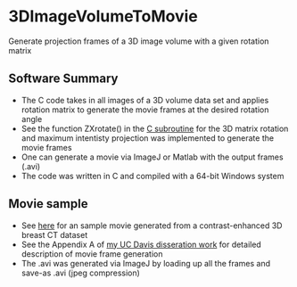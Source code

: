 # 3DImageVolumeToMovie
Generate projection frames of a 3D image volume with a given rotation matrix

## Software Summary

- The C code takes in all images of a 3D volume data set and applies rotation matrix to generate the movie frames at the desired rotation angle
- See the function ZXrotate() in the [C subroutine](spinsub.cpp) for the 3D matrix rotation and maximum intentisty projection was implemented to generate the movie frames
- One can generate a movie via ImageJ or Matlab with the output frames (.avi)
- The code was written in C and compiled with a 64-bit Windows system

Movie sample
--------------------

- See [here](AVIs/sample.avi) for an sample movie generated from a contrast-enhanced 3D breast CT dataset
- See the Appendix A of [my UC Davis disseration work](Disseration_Huang.pdf) for detailed description of movie frame generation
- The .avi was generated via ImageJ by loading up all the frames and save-as .avi (jpeg compression)

